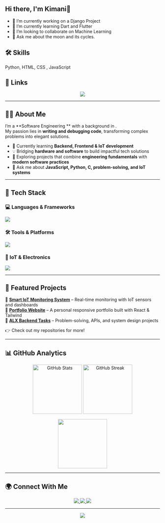 ## Hi there, I'm Kimani👋
- 🔭 I’m currently working on a Django Project 
- 🌱 I’m currently learning  Dart and Flutter
- 👯 I’m looking to collaborate on Machine Learning 
- 💬 Ask me about the moon and its cycles.

## 🛠 Skills
Python, HTML, CSS , JavaScript
  
## 🔗 Links
<!-- Profile Banner -->
<p align="center">
  <img src="https://capsule-render.vercel.app/api?type=waving&color=gradient&height=220&section=header&text=Hi%20there!%20👋%20I'm%20Lee Kimani&fontSize=40&fontAlignY=35&desc=Software%20Engineer%20|%20Unity%20Enthusiast%20|%20IoT%20Enthusiast&descAlignY=55&descAlign=50" />
</p>

---

## 👩‍💻 About Me  

I’m a **Software Engineering ** with a background in .  
My passion lies in **writing and debugging code**, transforming complex problems into elegant solutions.  

- 🌱 Currently learning **Backend, Frontend & IoT development**  
- 💡 Bridging **hardware and software** to build impactful tech solutions  
- 🔭 Exploring projects that combine **engineering fundamentals** with **modern software practices**  
- 💬 Ask me about **JavaScript, Python, C, problem-solving, and IoT systems**  

---

## 🚀 Tech Stack  

### 💻 Languages & Frameworks  
<p align="left">
  <img src="https://skillicons.dev/icons?i=python,js,html,css,react,nodejs,express,c" />
</p>

### 🛠 Tools & Platforms  
<p align="left">
  <img src="https://skillicons.dev/icons?i=git,github,linux,vscode,docker,figma" />
</p>

### 🔌 IoT & Electronics  
<p align="left">
  <img src="https://skillicons.dev/icons?i=arduino,raspberrypi" />  
</p>

---

## 📂 Featured Projects  

🔹 **[Smart IoT Monitoring System](#)** – Real-time monitoring with IoT sensors and dashboards  
🔹 **[Portfolio Website](#)** – A personal responsive portfolio built with React & Tailwind  
🔹 **[ALX Backend Tasks](#)** – Problem-solving, APIs, and system design projects  

👉 Check out my repositories for more!  

---

## 📊 GitHub Analytics  

<p align="center">
  <img src="https://github-readme-stats.vercel.app/api?username=YOUR_USERNAME&show_icons=true&theme=radical" alt="GitHub Stats" height="160"/>
  <img src="https://github-readme-streak-stats.herokuapp.com/?user=YOUR_USERNAME&theme=radical" alt="GitHub Streak" height="160"/>
</p>  

<p align="center">
  <img src="https://github-readme-stats.vercel.app/api/top-langs/?username=YOUR_USERNAME&layout=compact&theme=radical" height="160"/>
</p>

---

## 🌍 Connect With Me  

<p align="center">
  <a href="https://www.linkedin.com/in/aurelia-bett/" target="_blank">
    <img src="https://img.shields.io/badge/LinkedIn-0A66C2?style=for-the-badge&logo=linkedin&logoColor=white"/>
  </a>
  <a href="mailto:lee.kimani.w@gmail.com">
    <img src="https://img.shields.io/badge/Email-D14836?style=for-the-badge&logo=gmail&logoColor=white"/>
  </a>
  <a href="https://YOUR_PORTFOLIO_URL/" target="_blank">
    <img src="https://img.shields.io/badge/Portfolio-000000?style=for-the-badge&logo=vercel&logoColor=white"/>
  </a>
</p>  

---
	
<p align="center">
  <img src="https://capsule-render.vercel.app/api?type=waving&color=gradient&height=120&section=footer"/>
</p>






